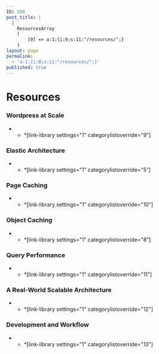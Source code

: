 ```yaml
---
ID: 200
post_title: |
  |
    ResourcesArray
    (
        [0] => a:1:{i:0;s:11:"/resources/";}
    )
layout: page
permalink:
  - 'a:1:{i:0;s:11:"/resources/";}'
published: true
---
```

# Resources  

### Wordpress at Scale

*   *   *[link-library settings="1" categorylistoverride="9"] 

### Elastic Architecture

*   *   *[link-library settings="1" categorylistoverride="5"] 

### Page Caching

*   *   *[link-library settings="1" categorylistoverride="10"] 

### Object Caching

*   *   *[link-library settings="1" categorylistoverride="8"] 

### Query Performance

*   *   *[link-library settings="1" categorylistoverride="11"] 

### A Real-World Scalable Architecture

*   *   *[link-library settings="1" categorylistoverride="12"] 

### Development and Workflow

*   *   *[link-library settings="1" categorylistoverride="13"]  